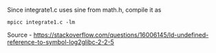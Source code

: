 Since integrate1.c uses sine from math.h, compile it as

`mpicc integrate1.c -lm`

Source - https://stackoverflow.com/questions/16006145/ld-undefined-reference-to-symbol-log2glibc-2-2-5
